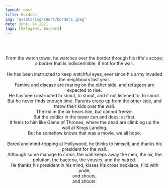 ```yaml
---
layout: post
title: Borders
img: "assets/img/short/borders.jpeg"
date: June, 14 2021
tags: [Refugees, Borders]
---
```


<br><br>
<div align="center">

From the watch tower, he watches over the border through his rifle's scope; <br>
a border that is indiscerinible, if not for the wall. <br>   
He has been instructed to keep watchful eyes, ever since his army invaded the neighbours last year. <br>
Famine and disease are roaring on the other side, and refugees are expected to rise. <br>
He has been instructed to shout, to shout, and if not listened to, to shoot.<br>
But he never finds enough time. Parents creep up from the other side, and throw their kids over the wall. <br>
The kid in the air hears him, but cannot freeze. <br>
But the soldier in the tower can and does; at first. <br>
It feels to him like Game of Thrones, where the dead are climbing up the wall at Kings Landing. <br>
But he somehow knows that was a movie, we all hope. <br>  
Bored and mind-tripping at Hollywood, he thinks to himself, and thanks his president for the wall. <br>
Although some manage to cross, the wall keeps away the men, the air, the polution, the bacteria, the viruses, and the hatred. <br>
He thanks his president in his mind, kisses his cross necklace, filld with pride, <br> and shouts, <br> and shouts. <br>
  
</div>
<br><br>
<br><br>
<br><br>
<br><br>
<br><br>
<br><br>
